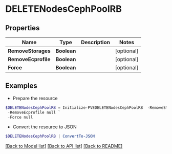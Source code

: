 # DELETENodesCephPoolRB
## Properties

Name | Type | Description | Notes
------------ | ------------- | ------------- | -------------
**RemoveStorages** | **Boolean** |  | [optional] 
**RemoveEcprofile** | **Boolean** |  | [optional] 
**Force** | **Boolean** |  | [optional] 

## Examples

- Prepare the resource
```powershell
$DELETENodesCephPoolRB = Initialize-PVEDELETENodesCephPoolRB  -RemoveStorages null `
 -RemoveEcprofile null `
 -Force null
```

- Convert the resource to JSON
```powershell
$DELETENodesCephPoolRB | ConvertTo-JSON
```

[[Back to Model list]](../README.md#documentation-for-models) [[Back to API list]](../README.md#documentation-for-api-endpoints) [[Back to README]](../README.md)

